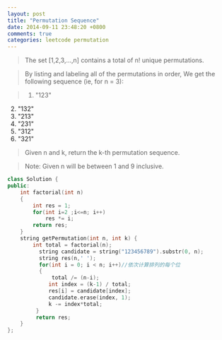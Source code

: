 ```yaml
---
layout: post
title: "Permutation Sequence"
date: 2014-09-11 23:48:20 +0800
comments: true
categories: leetcode permutation
---
```

>The set [1,2,3,…,n] contains a total of n! unique permutations.

>By listing and labeling all of the permutations in order,
We get the following sequence (ie, for n = 3):

>1. "123"  
2. "132"
3. "213"
4. "231"
5. "312"
6. "321"  

>Given n and k, return the k-th permutation sequence.

>Note: Given n will be between 1 and 9 inclusive.  

<!--more-->
```c++ 时间复杂度O(n),空间复杂度O(1)
class Solution {
public:
    int factorial(int n)
    {
        int res = 1;
        for(int i=2 ;i<=n; i++)
            res *= i;
        return res;
    }
    string getPermutation(int n, int k) {
        int total = factorial(n);
          string candidate = string("123456789").substr(0, n);
          string res(n,' ');
          for(int i = 0; i < n; i++)//依次计算排列的每个位
          {
              total /= (n-i);
             int index = (k-1) / total;
             res[i] = candidate[index];
             candidate.erase(index, 1);
             k -= index*total;
         }
         return res;
    }
};
```